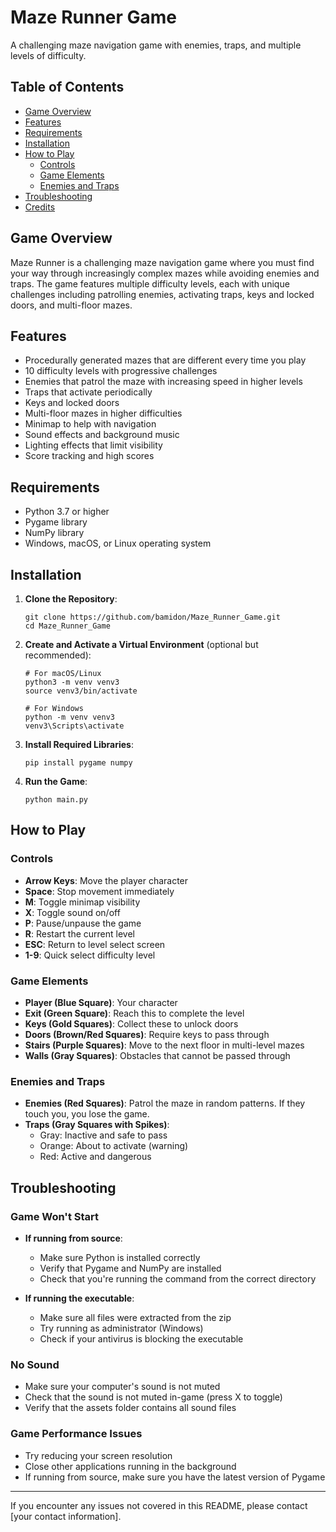 # Maze Runner Game

A challenging maze navigation game with enemies, traps, and multiple levels of difficulty.

## Table of Contents
- [Game Overview](#game-overview)
- [Features](#features)
- [Requirements](#requirements)
- [Installation](#installation)
- [How to Play](#how-to-play)
  - [Controls](#controls)
  - [Game Elements](#game-elements)
  - [Enemies and Traps](#enemies-and-traps)
- [Troubleshooting](#troubleshooting)
- [Credits](#credits)

## Game Overview

Maze Runner is a challenging maze navigation game where you must find your way through increasingly complex mazes while avoiding enemies and traps. The game features multiple difficulty levels, each with unique challenges including patrolling enemies, activating traps, keys and locked doors, and multi-floor mazes.

## Features

- Procedurally generated mazes that are different every time you play
- 10 difficulty levels with progressive challenges
- Enemies that patrol the maze with increasing speed in higher levels
- Traps that activate periodically
- Keys and locked doors
- Multi-floor mazes in higher difficulties
- Minimap to help with navigation
- Sound effects and background music
- Lighting effects that limit visibility
- Score tracking and high scores

## Requirements

- Python 3.7 or higher
- Pygame library
- NumPy library
- Windows, macOS, or Linux operating system

## Installation

1. **Clone the Repository**:
   ```
   git clone https://github.com/bamidon/Maze_Runner_Game.git
   cd Maze_Runner_Game
   ```

2. **Create and Activate a Virtual Environment** (optional but recommended):
   ```
   # For macOS/Linux
   python3 -m venv venv3
   source venv3/bin/activate
   
   # For Windows
   python -m venv venv3
   venv3\Scripts\activate
   ```

3. **Install Required Libraries**:
   ```
   pip install pygame numpy
   ```

4. **Run the Game**:
   ```
   python main.py
   ```

## How to Play

### Controls

- **Arrow Keys**: Move the player character
- **Space**: Stop movement immediately
- **M**: Toggle minimap visibility
- **X**: Toggle sound on/off
- **P**: Pause/unpause the game
- **R**: Restart the current level
- **ESC**: Return to level select screen
- **1-9**: Quick select difficulty level

### Game Elements

- **Player (Blue Square)**: Your character
- **Exit (Green Square)**: Reach this to complete the level
- **Keys (Gold Squares)**: Collect these to unlock doors
- **Doors (Brown/Red Squares)**: Require keys to pass through
- **Stairs (Purple Squares)**: Move to the next floor in multi-level mazes
- **Walls (Gray Squares)**: Obstacles that cannot be passed through

### Enemies and Traps

- **Enemies (Red Squares)**: Patrol the maze in random patterns. If they touch you, you lose the game.
- **Traps (Gray Squares with Spikes)**:
  - Gray: Inactive and safe to pass
  - Orange: About to activate (warning)
  - Red: Active and dangerous

## Troubleshooting

### Game Won't Start

- **If running from source**:
  - Make sure Python is installed correctly
  - Verify that Pygame and NumPy are installed
  - Check that you're running the command from the correct directory

- **If running the executable**:
  - Make sure all files were extracted from the zip
  - Try running as administrator (Windows)
  - Check if your antivirus is blocking the executable

### No Sound

- Make sure your computer's sound is not muted
- Check that the sound is not muted in-game (press X to toggle)
- Verify that the assets folder contains all sound files

### Game Performance Issues

- Try reducing your screen resolution
- Close other applications running in the background
- If running from source, make sure you have the latest version of Pygame

---

If you encounter any issues not covered in this README, please contact [your contact information]. 
